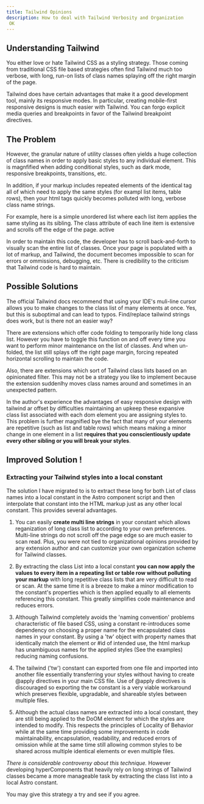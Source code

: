 ```yaml
---
title: Tailwind Opinions
description: How to deal with Tailwind Verbosity and Organization
 OK
---
```


## Understanding Tailwind

You either love or hate Tailwind CSS as a styling strategy. Those coming from traditional CSS file based strategies often find Tailwind much too verbose, with long, run-on lists of class names splaying off the right margin of the page.

Tailwind does have certain advantages that make it a good development tool, mainly its responsive modes.  In particular, creating mobile-first responsive designs is much easier with Tailwind.   You can forgo explicit media queries and breakpoints in favor of the Tailwind breakpoint directives.  


## The Problem

However, the granular nature of utility classes often yields a huge collection of class names in order to apply basic styles to any individual element.  This is magnfified when adding conditional styles, such as dark mode, responsive breakpoints, transitions, etc.  

In addition, if your markup includes repeated elements of the identical tag all of which need to apply the same styles (for exampl list items, table rows), then your html tags quickly becomes polluted with long, verbose class name strings.

For example, here is a simple unordered list where each list item applies the same styling as its sibling. The class attribute of each line item is extensive and scrolls off the edge of the page.  active

In order to maintain this code, the developer has to scroll back-and-forth to visually scan the entire list of classes. Once your page is populated with a lot of markup, and Tailwind, the document becomes impossible to scan for errors or ommissions, debugging, etc.  There is credibility to the criticism that Tailwind code is hard to maintain.

## Possible Solutions

The official Tailwind docs recommend that using your IDE's muli-line cursor allows you to make changes to the class list of many elements at once.  Yes, but this is suboptimal and can lead to typos.   Find/replace tailwind strings does work, but is there not an easier way?

There are extensions which offer code folding to temporarily hide long class list. However you have to toggle this function on and off every time you want to perform minor maintenance on the list of classes.  And when un-folded, the list still splays off the right page margin, forcing repeated horizontal scrolling to maintain the code.

Also, there are extensions which sort of Tailwind class lists based on an opinionated filter. This may not be a strategy you like to implement because the extension suddenlhy moves class names around and sometimes in an unexpected pattern.

In the author's experience the advantages of easy responsive design with tailwind ar offset by difficulties maintaining an upkeep these expansive class list associated with each dom element you are assigning styles to.  This problem is further magnified bye the fact that many of your elements are repetitive (such as list and table rows) which means making a minor change in one element in a list **requires that you conscientiously update every other sibling or you will break your styles**.

## Improved Solution !

### Extracting your Tailwind styles into a local constant

The solution I have migrated to is to extract these long for both List of class names into a local constant in the Astro component script and then interpolate that constant into the HTML markup just as any other local constant. This provides several advantages.

 1.  You can easily **create multi line strings** in your constant which allows reganization of long class list to according to your own preferences. Multi-line strings do not scroll off the page edge so are much easier to scan read.  Plus, you were not tied to organizational opinions provided by any extension author and can customize your own organization scheme for Tailwind classes. 

 2.  By extracting the class List into a local constant **you can now apply the values to every item in a repeating list or table row without polluting your markup** with long repetitive class lists that are very difficult to read or scan. At the same time it is a breeze to make a minor modification to the constant's properties which is then applied equally to all elements referencing this constant. This greatly simplifies code maintenance and reduces errors.
 

 3. Although Tailwind completely avoids the 'naming convention' problems characteristic of file based CSS, using a constant re-introduces some dependency on choosing a proper name for the encapsulated class names in your constant.  By using a 'tw' object with property names that identically match the element or #id of intended use, the html markup has unambiguous names for the applied styles (See the examples) reducing naming confusions.


3. The tailwind ('tw') constant can exported from one file and imported into another file essentially transferring your styles without having to create  @apply directives in your main CSS file.  Use of @apply directives is discouraged so exporting the tw constant  is a very viable workaround which preserves flexible, upgradable, and shareable styles between multiple files.

4. Although the actual class names are extracted into a local constant, they are still being applied to the DoOM element for which the styles are intended to modify. This respects the principles of Locality of Behavior while at the same time providing some improvements in code maintainability, encapsulation, readability, and reduced errors of omission while at the same time still allowing common styles to be shared across multiple identical elements or even multiple files.

*There is considerable controversy about this technique.* However developing hyperComponents that heavily rely on long strings of Tailwind classes became a more manageable task by extracting the class list into a local Astro constant.   

You may give this strategy a try and see if you agree.

